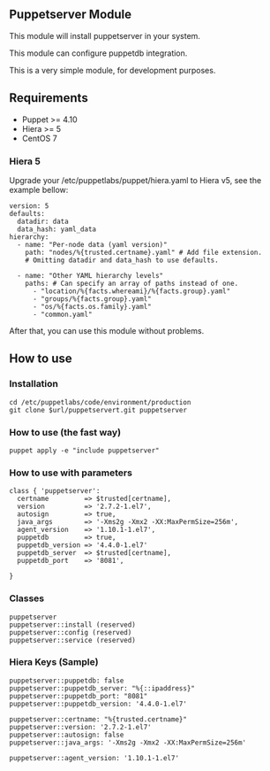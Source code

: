 ## Puppetserver Module

This module will install puppetserver in your system.

This module can configure puppetdb integration.

This is a very simple module, for development purposes.

## Requirements

- Puppet >= 4.10
- Hiera >= 5
- CentOS 7

### Hiera 5

Upgrade your /etc/puppetlabs/puppet/hiera.yaml to Hiera v5, see the example bellow:

```
version: 5
defaults:
  datadir: data
  data_hash: yaml_data
hierarchy:
  - name: "Per-node data (yaml version)"
    path: "nodes/%{trusted.certname}.yaml" # Add file extension.
    # Omitting datadir and data_hash to use defaults.

  - name: "Other YAML hierarchy levels"
    paths: # Can specify an array of paths instead of one.
      - "location/%{facts.whereami}/%{facts.group}.yaml"
      - "groups/%{facts.group}.yaml"
      - "os/%{facts.os.family}.yaml"
      - "common.yaml"
```

After that, you can use this module without problems.

## How to use

### Installation

    cd /etc/puppetlabs/code/environment/production
    git clone $url/puppetservert.git puppetserver

### How to use (the fast way)

    puppet apply -e "include puppetserver"

### How to use with parameters

```
class { 'puppetserver':
  certname         => $trusted[certname],
  version          => '2.7.2-1.el7',
  autosign         => true,
  java_args        => '-Xms2g -Xmx2 -XX:MaxPermSize=256m',
  agent_version    => '1.10.1-1.el7',
  puppetdb         => true,
  puppetdb_version => '4.4.0-1.el7'
  puppetdb_server  => $trusted[certname],
  puppetdb_port    => '8081',

}
```
### Classes

```
puppetserver
puppetserver::install (reserved)
puppetserver::config (reserved)
puppetserver::service (reserved)
```

### Hiera Keys (Sample)

```
puppetserver::puppetdb: false
puppetserver::puppetdb_server: "%{::ipaddress}"
puppetserver::puppetdb_port: "8081"
puppetserver::puppetdb_version: '4.4.0-1.el7'

puppetserver::certname: "%{trusted.certname}"
puppetserver::version: '2.7.2-1.el7'
puppetserver::autosign: false
puppetserver::java_args: '-Xms2g -Xmx2 -XX:MaxPermSize=256m'

puppetserver::agent_version: '1.10.1-1.el7'

```
